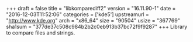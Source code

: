 +++
draft = false
title = "libkomparediff2"
version = "16.11.90-1"
date = "2016-12-03T11:52:06"
categories = ['kde5']
upstreamurl = "http://www.kde.org"
arch = "x86_64"
size = "90504"
usize = "367769"
sha1sum = "377de37c508c984b2b2c0eb913b37bc72f9f9287"
+++
Library to compare files and strings.